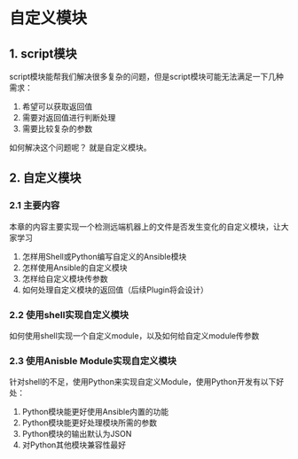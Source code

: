 # 自定义模块
## 1. script模块

script模块能帮我们解决很多复杂的问题，但是script模块可能无法满足一下几种需求：

1. 希望可以获取返回值
2. 需要对返回值进行判断处理
4. 需要比较复杂的参数

如何解决这个问题呢？ 就是自定义模块。		

## 2. 自定义模块
### 2.1 主要内容

本章的内容主要实现一个检测远端机器上的文件是否发生变化的自定义模块，让大家学习

1. 怎样用Shell或Python编写自定义的Ansible模块
2. 怎样使用Ansible的自定义模块
3. 怎样给自定义模块传参数
4. 如何处理自定义模块的返回值（后续Plugin将会设计）

### 2.2 使用shell实现自定义模块

如何使用shell实现一个自定义module，以及如何给自定义module传参数


### 2.3  使用Anisble Module实现自定义模块

针对shell的不足，使用Python来实现自定义Module，使用Python开发有以下好处：

1. Python模块能更好使用Ansible内置的功能
2. Python模块能更好处理模块所需的参数
3. Python模块的输出默认为JSON
4. 对Python其他模块兼容性最好
